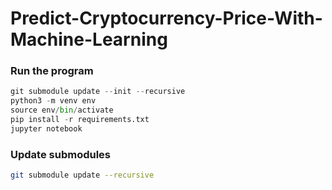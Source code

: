 # Predict-Cryptocurrency-Price-With-Machine-Learning #

### Run the program ###
```python
git submodule update --init --recursive
python3 -m venv env
source env/bin/activate
pip install -r requirements.txt
jupyter notebook
```

### Update submodules ###
```sh
git submodule update --recursive
```
